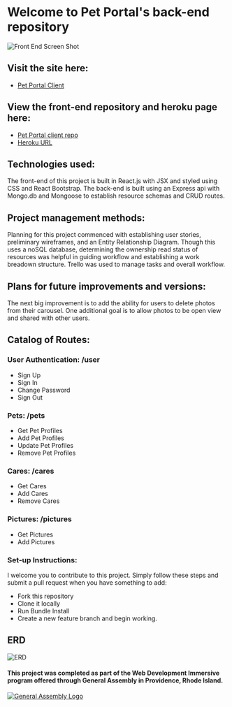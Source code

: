 
# Welcome to Pet Portal's back-end repository

![Front End Screen Shot](https://user-images.githubusercontent.com/41646757/51698390-10659300-1fd8-11e9-982a-d5215b51f4f2.png)
## Visit the site here:
- [Pet Portal Client](https://jeanadelaire.github.io/pet-portal-client/#/)
## View the front-end repository and heroku page here:
- [Pet Portal client repo](https://github.com/JeanaDeLaire/pet-portal-client)
- [Heroku URL](https://infinite-waters-72391.herokuapp.com/)

## Technologies used:
The front-end of this project is built in React.js with JSX and styled using CSS and React Bootstrap. The back-end is built using an Express api with Mongo.db and Mongoose to establish resource schemas and CRUD routes.

## Project management methods:
Planning for this project commenced with establishing user stories, preliminary wireframes, and an Entity Relationship Diagram. Though this uses a noSQL database, determining the ownership read status of resources was helpful in guiding workflow and establishing a work breadown structure. Trello was used to manage tasks and overall workflow.

## Plans for future improvements and versions:
The next big improvement is to add the ability for users to delete photos from their carousel. One additional goal is to allow photos to be open view and shared with other users.

## Catalog of Routes:
### User Authentication: /user
- Sign Up
- Sign In
- Change Password
- Sign Out
### Pets: /pets
- Get Pet Profiles
- Add Pet Profiles
- Update Pet Profiles
- Remove Pet Profiles
### Cares: /cares
- Get Cares
- Add Cares
- Remove Cares
### Pictures: /pictures
- Get Pictures
- Add Pictures

### Set-up Instructions:
I welcome you to contribute to this project. Simply follow these steps and submit a pull request when you have something to add:

- Fork this repository
- Clone it locally
- Run Bundle Install
- Create a new feature branch and begin working.

## ERD
![ERD](https://media.git.generalassemb.ly/user/17062/files/c7afd900-1fdb-11e9-8148-a9b4ce673162)

#### This project was completed as part of the Web Development Immersive program offered through General Assembly in Providence, Rhode Island.
[![General Assembly Logo](https://camo.githubusercontent.com/1a91b05b8f4d44b5bbfb83abac2b0996d8e26c92/687474703a2f2f692e696d6775722e636f6d2f6b6538555354712e706e67)](https://generalassemb.ly/education/web-development-immersive)
